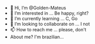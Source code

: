 - 👋 Hi, I’m @Golden-Mateus
- 👀 I’m interested in ... Be happy, right?
- 🌱 I’m currently learning ... C, Go
- 💞️ I’m looking to collaborate on ... I not
- 📫 How to reach me ... please, don't
- About me? I'm brazilian...
